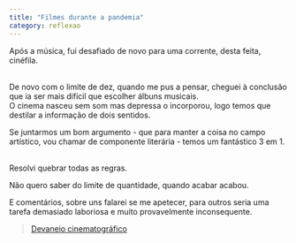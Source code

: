 ```yaml
---
title: "Filmes durante a pandemia"
category: reflexao
---
```


Após a música, fui desafiado de novo para uma corrente, desta feita, cinéfila.

<br/>
De novo com o limite de dez, quando me pus a pensar, cheguei à conclusão que ia ser mais difícil que escolher álbuns musicais.

<br/>
O cinema nasceu sem som mas depressa o incorporou, logo temos que destilar a informação de dois sentidos.

Se juntarmos um bom argumento - que para manter a coisa no campo artístico, vou chamar de componente literária - temos um fantástico 3 em 1.

<br/>
Resolvi quebrar todas as regras.

Não quero saber do limite de quantidade, quando acabar acabou.

E comentários, sobre uns falarei se me apetecer, para outros seria uma tarefa demasiado laboriosa e muito provavelmente inconsequente.

>[Devaneio cinematográfico](/movies.html)
